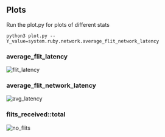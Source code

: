## Plots
  Run the plot.py for plots of different stats
  ```
  python3 plot.py --Y_value=system.ruby.network.average_flit_network_latency
  ```

### average_flit_latency
![flit_latency](https://github.com/user-attachments/assets/05c3ae60-06b0-43ca-862c-4c5cd0311a87)

### average_flit_network_latency  
![avg_latency](https://github.com/user-attachments/assets/38ac8d05-314c-457e-83d3-54d385e56992)

### flits_received::total 
![no_flits](https://github.com/user-attachments/assets/7296f3b2-1180-405d-a50a-2a623793d909)
